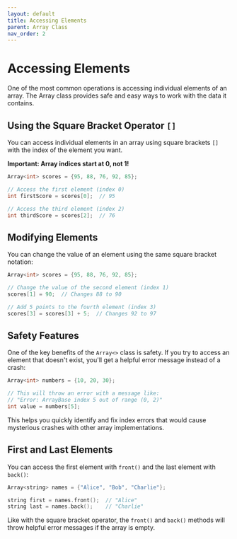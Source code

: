 ```yaml
---
layout: default
title: Accessing Elements
parent: Array Class
nav_order: 2
---
```


# Accessing Elements

One of the most common operations is accessing individual elements of an array. The Array class provides safe and easy ways to work with the data it contains.

## Using the Square Bracket Operator `[]`

You can access individual elements in an array using square brackets `[]` with the index of the element you want.

**Important: Array indices start at 0, not 1!**

```cpp
Array<int> scores = {95, 88, 76, 92, 85};

// Access the first element (index 0)
int firstScore = scores[0];  // 95

// Access the third element (index 2)
int thirdScore = scores[2];  // 76
```

## Modifying Elements

You can change the value of an element using the same square bracket notation:

```cpp
Array<int> scores = {95, 88, 76, 92, 85};

// Change the value of the second element (index 1)
scores[1] = 90;  // Changes 88 to 90

// Add 5 points to the fourth element (index 3)
scores[3] = scores[3] + 5;  // Changes 92 to 97
```

## Safety Features

One of the key benefits of the `Array<>` class is safety. If you try to access an element that doesn't exist, you'll get a helpful error message instead of a crash:

```cpp
Array<int> numbers = {10, 20, 30};

// This will throw an error with a message like:
// "Error: ArrayBase index 5 out of range (0, 2)"
int value = numbers[5];
```

This helps you quickly identify and fix index errors that would cause mysterious crashes with other array implementations.

## First and Last Elements

You can access the first element with `front()` and the last element with `back()`:

```cpp
Array<string> names = {"Alice", "Bob", "Charlie"};

string first = names.front();  // "Alice"
string last = names.back();    // "Charlie"
```

Like with the square bracket operator, the `front()` and `back()` methods will throw helpful error messages if the array is empty.
